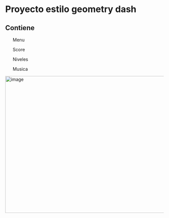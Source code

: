 <h1>Proyecto estilo geometry dash</h1>
<h2>Contiene</h2>
  <ol>
    Menu
  </ol>
    <ol>
    Score
  </ol>
    <ol>
    Niveles
  </ol>
    <ol>
    Musica
  </ol>
<img width="806" height="436" alt="image" src="https://github.com/user-attachments/assets/a6448bb4-89a0-4e79-be1b-04f7bd5ef332" />
